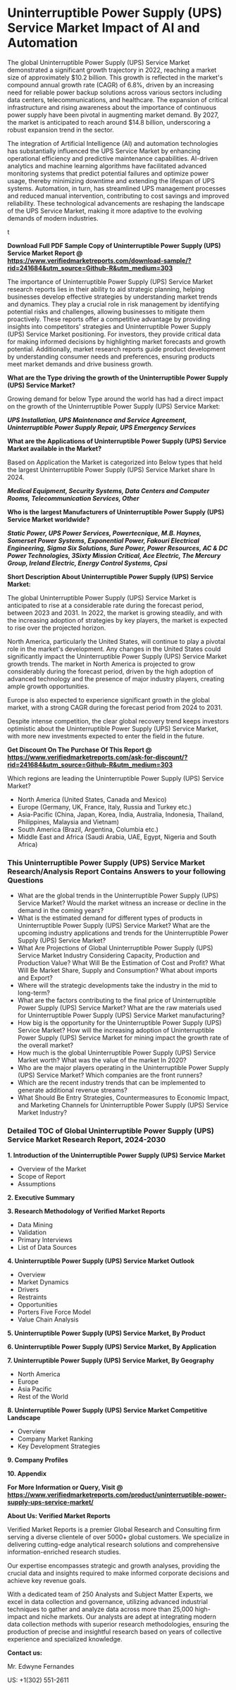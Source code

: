 <meta name="title" content="Global Uninterruptible Power Supply (UPS) Service Market Impact of AI and Automation"><meta name="description" content="The global Uninterruptible Power Supply (UPS) Service Market demonstrated a significant growth trajectory in 2022, reaching a market size of approximately $10.2 billio"><meta name="title" content="Uninterruptible Power Supply (UPS) Service Market Size, Share, Scope, Trends, Growth, Opportunities, Analysis, Forecast"><h1>Uninterruptible Power Supply (UPS) Service Market Impact of AI and Automation</h1><p>The global Uninterruptible Power Supply (UPS) Service Market demonstrated a significant growth trajectory in 2022, reaching a market size of approximately $10.2 billion. This growth is reflected in the market's compound annual growth rate (CAGR) of 6.8%, driven by an increasing need for reliable power backup solutions across various sectors including data centers, telecommunications, and healthcare. The expansion of critical infrastructure and rising awareness about the importance of continuous power supply have been pivotal in augmenting market demand. By 2027, the market is anticipated to reach around $14.8 billion, underscoring a robust expansion trend in the sector.</p><p>The integration of Artificial Intelligence (AI) and automation technologies has substantially influenced the UPS Service Market by enhancing operational efficiency and predictive maintenance capabilities. AI-driven analytics and machine learning algorithms have facilitated advanced monitoring systems that predict potential failures and optimize power usage, thereby minimizing downtime and extending the lifespan of UPS systems. Automation, in turn, has streamlined UPS management processes and reduced manual intervention, contributing to cost savings and improved reliability. These technological advancements are reshaping the landscape of the UPS Service Market, making it more adaptive to the evolving demands of modern industries.</p>t</p><p id="" class=""><strong>Download Full PDF Sample Copy of Uninterruptible Power Supply (UPS) Service Market Report @ <a href="https://www.verifiedmarketreports.com/download-sample/?rid=241684&utm_source=Github-R&utm_medium=303" target="_blank">https://www.verifiedmarketreports.com/download-sample/?rid=241684&utm_source=Github-R&utm_medium=303</a></strong></p><p>The importance of&nbsp;Uninterruptible Power Supply (UPS) Service Market research reports lies in their ability to aid strategic planning, helping businesses develop effective strategies by understanding market trends and dynamics. They play a crucial role in risk management by identifying potential risks and challenges, allowing businesses to mitigate them proactively. These reports offer a competitive advantage by providing insights into competitors' strategies and Uninterruptible Power Supply (UPS) Service Market positioning. For investors, they provide critical data for making informed decisions by highlighting market forecasts and growth potential. Additionally, market research reports guide product development by understanding consumer needs and preferences, ensuring products meet market demands and drive business growth.</p><p><strong>What are the&nbsp;Type driving the growth of the Uninterruptible Power Supply (UPS) Service Market?</strong></p><p id="" class="">Growing demand for below Type around the world has had a direct impact on the growth of the Uninterruptible Power Supply (UPS) Service Market:</p><em><strong>UPS Installation, UPS Maintenance and Service Agreement, Uninterruptible Power Supply Repair, UPS Emergency Services</strong></em></p><strong>What are the&nbsp;Applications&nbsp;of Uninterruptible Power Supply (UPS) Service Market available in the Market?</strong></p><p id="" class="">Based on Application the Market is categorized into Below types that held the largest Uninterruptible Power Supply (UPS) Service Market share In 2024.</p><em><strong>Medical Equipment, Security Systems, Data Centers and Computer Rooms, Telecommunication Services, Other</strong></em></p><strong>Who is the largest Manufacturers of Uninterruptible Power Supply (UPS) Service Market worldwide?</strong></p><p><em><strong>Static Power, UPS Power Services, Powertecnique, M.B. Haynes, Somerset Power Systems, Exponential Power, Fakouri Electrical Engineering, Sigma Six Solutions, Sure Power, Power Resources, AC & DC Power Technologies, 3Sixty Mission Critical, Ace Electric, The Mercury Group, Ireland Electric, Energy Control Systems, Cpsi</strong></em></p><p id="" class=""><strong>Short Description About Uninterruptible Power Supply (UPS) Service Market:</strong></p><p>The global Uninterruptible Power Supply (UPS) Service Market is anticipated to rise at a considerable rate during the forecast period, between 2023 and 2031. In 2022, the market is growing steadily, and with the increasing adoption of strategies by key players, the market is expected to rise over the projected horizon.</p><p>North America, particularly the United States, will continue to play a pivotal role in the market's development. Any changes in the United States could significantly impact the Uninterruptible Power Supply (UPS) Service Market growth trends. The market in North America is projected to grow considerably during the forecast period, driven by the high adoption of advanced technology and the presence of major industry players, creating ample growth opportunities.</p><p>Europe is also expected to experience significant growth in the global market, with a strong CAGR during the forecast period from 2024 to 2031.</p><p>Despite intense competition, the clear global recovery trend keeps investors optimistic about the Uninterruptible Power Supply (UPS) Service Market, with more new investments expected to enter the field in the future.</p><p id="" class=""><strong>Get Discount On The Purchase Of This Report @ <a href="https://www.verifiedmarketreports.com/ask-for-discount/?rid=241684&utm_source=Github-R&utm_medium=303" target="_blank">https://www.verifiedmarketreports.com/ask-for-discount/?rid=241684&utm_source=Github-R&utm_medium=303</a></strong></p>Which regions are leading the Uninterruptible Power Supply (UPS) Service Market?</p><ul><li>North America (United States, Canada and Mexico)</li><li>Europe (Germany, UK, France, Italy, Russia and Turkey etc.)</li><li>Asia-Pacific (China, Japan, Korea, India, Australia, Indonesia, Thailand, Philippines, Malaysia and Vietnam)</li><li>South America (Brazil, Argentina, Columbia etc.)</li><li>Middle East and Africa (Saudi Arabia, UAE, Egypt, Nigeria and South Africa)</li></ul><h3 id="" class="">This Uninterruptible Power Supply (UPS) Service Market Research/Analysis Report Contains Answers to your following Questions</h3><ul><li>What are the global trends in the Uninterruptible Power Supply (UPS) Service Market? Would the market witness an increase or decline in the demand in the coming years?</li><li>What is the estimated demand for different types of products in Uninterruptible Power Supply (UPS) Service Market? What are the upcoming industry applications and trends for the Uninterruptible Power Supply (UPS) Service Market?</li><li>What Are Projections of Global Uninterruptible Power Supply (UPS) Service Market Industry Considering Capacity, Production and Production Value? What Will Be the Estimation of Cost and Profit? What Will Be Market Share, Supply and Consumption? What about imports and Export?</li><li>Where will the strategic developments take the industry in the mid to long-term?</li><li>What are the factors contributing to the final price of Uninterruptible Power Supply (UPS) Service Market? What are the raw materials used for Uninterruptible Power Supply (UPS) Service Market manufacturing?</li><li>How big is the opportunity for the Uninterruptible Power Supply (UPS) Service Market? How will the increasing adoption of Uninterruptible Power Supply (UPS) Service Market for mining impact the growth rate of the overall market?</li><li>How much is the global Uninterruptible Power Supply (UPS) Service Market worth? What was the value of the market In 2020?</li><li>Who are the major players operating in the Uninterruptible Power Supply (UPS) Service Market? Which companies are the front runners?</li><li>Which are the recent industry trends that can be implemented to generate additional revenue streams?</li><li>What Should Be Entry Strategies, Countermeasures to Economic Impact, and Marketing Channels for Uninterruptible Power Supply (UPS) Service Market Industry?</li></ul><h3 id="" class="">Detailed TOC of Global Uninterruptible Power Supply (UPS) Service Market Research Report, 2024-2030</h3><p id="" class=""><strong>1. Introduction of the Uninterruptible Power Supply (UPS) Service Market</strong></p><ul><li>Overview of the Market</li><li>Scope of Report</li><li>Assumptions</li></ul><p id="" class=""><strong>2. Executive Summary</strong></p><p id="" class=""><strong>3. Research Methodology of Verified Market Reports</strong></p><ul><li>Data Mining</li><li>Validation</li><li>Primary Interviews</li><li>List of Data Sources</li></ul><p id="" class=""><strong>4. Uninterruptible Power Supply (UPS) Service Market Outlook</strong></p><ul><li>Overview</li><li>Market Dynamics</li><li>Drivers</li><li>Restraints</li><li>Opportunities</li><li>Porters Five Force Model</li><li>Value Chain Analysis</li></ul><p id="" class=""><strong>5. Uninterruptible Power Supply (UPS) Service Market, By Product</strong></p><p id="" class=""><strong>6. Uninterruptible Power Supply (UPS) Service Market, By Application</strong></p><p id="" class=""><strong>7. Uninterruptible Power Supply (UPS) Service Market, By Geography</strong></p><ul><li>North America</li><li>Europe</li><li>Asia Pacific</li><li>Rest of the World</li></ul><p id="" class=""><strong>8. Uninterruptible Power Supply (UPS) Service Market Competitive Landscape</strong></p><ul><li>Overview</li><li>Company Market Ranking</li><li>Key Development Strategies</li></ul><p id="" class=""><strong>9. Company Profiles</strong></p><p id="" class=""><strong>10. Appendix</strong></p><p id="" class=""><strong>For More Information or Query, Visit @ <a href="https://www.verifiedmarketreports.com/product/uninterruptible-power-supply-ups-service-market/" target="_blank">https://www.verifiedmarketreports.com/product/uninterruptible-power-supply-ups-service-market/</a></strong></p><p id="" class=""><strong>About Us: Verified Market Reports</strong></p><p id="" class="">Verified Market Reports is a premier Global Research and Consulting firm serving a diverse clientele of over 5000+ global customers. We specialize in delivering cutting-edge analytical research solutions and comprehensive information-enriched research studies.</p><p id="" class="">Our expertise encompasses strategic and growth analyses, providing the crucial data and insights required to make informed corporate decisions and achieve key revenue goals.</p><p id="" class="">With a dedicated team of 250 Analysts and Subject Matter Experts, we excel in data collection and governance, utilizing advanced industrial techniques to gather and analyze data across more than 25,000 high-impact and niche markets. Our analysts are adept at integrating modern data collection methods with superior research methodologies, ensuring the production of precise and insightful research based on years of collective experience and specialized knowledge.</p><p id="" class=""><strong>Contact us:</strong></p><p id="" class="">Mr. Edwyne Fernandes</p><p id="" class="">US: +1(302) 551-2611</p>